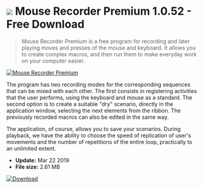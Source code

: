 # ![](https://cdn.softexe.net/static/icon/c/mouse-recorder-premium-8857.png) Mouse Recorder Premium 1.0.52 - Free Download

> Mouse Recorder Premium is a free program for recording and later playing moves and presses of the mouse and keyboard. It allows you to create complex macros, and then run them to make everyday work on your computer easier.

[![Mouse Recorder Premium](https://gallery.dpcdn.pl/imgc/Tools/76367/g_-_420x350_1.5_-_x20170702103742_0.png)](https://softexe.net/win/system/control/mouse-recorder-premium:hheg.html)

The program has two recording modes for the corresponding sequences that can be mixed with each other. The first consists in registering activities that the user performs, using the keyboard and mouse as a standard. The second option is to create a suitable "dry" scenario, directly in the application window, selecting the next elements from the ribbon. The previously recorded macros can also be edited in the same way.
 
 The application, of course, allows you to save your scenarios. During playback, we have the ability to choose the speed of replication of user's movements and the number of repetitions of the entire loop, practically to an unlimited extent.


- **Update:** Mar 22 2019
- **File size:** 2.61 MB

[![Download](https://cdn.softexe.net/static/img/download.png)](https://softexe.net/win/system/control/mouse-recorder-premium:hheg.html)

